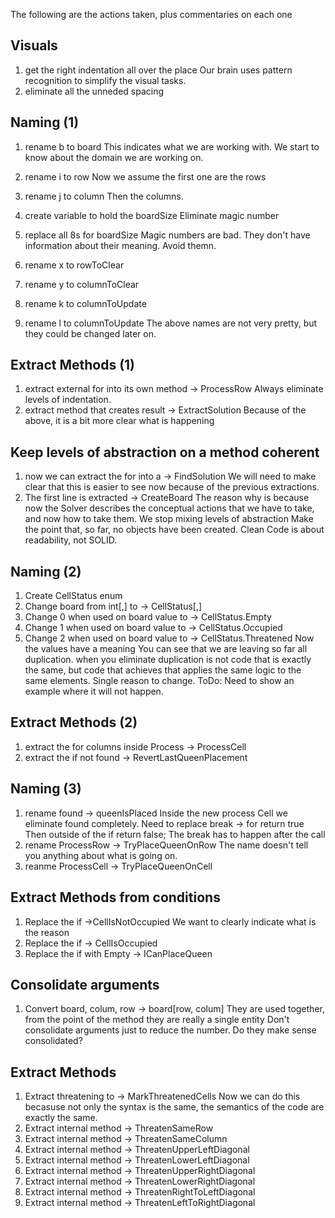 The following are the actions taken, plus commentaries on each one

## Visuals
1. get the right indentation all over the place
   Our brain uses pattern recognition to simplify the visual tasks.
2. eliminate all the unneded spacing

## Naming (1)
1. rename b to board
   This indicates what we are working with. We start to know about the domain we are working on.
2. rename i to row
   Now we assume the first one are the rows
3. rename j to column
   Then the columns.
4. create variable to hold the boardSize
   Eliminate magic number
5. replace all 8s for boardSize
   Magic numbers are bad. They don't have information about their meaning. Avoid themn.

6. rename x to rowToClear
7. rename y to columnToClear
8. rename k to columnToUpdate
9. rename l to columnToUpdate
	The above names are not very pretty, but they could be changed later on.

## Extract Methods (1)
1. extract external for into its own method -> ProcessRow
	Always eliminate levels of indentation.
2. extract method that creates result -> ExtractSolution
Because of the above, it is a bit more clear what is happening


## Keep levels of abstraction on a method coherent
1. now we can extract the for into a -> FindSolution
	We will need to make clear that this is easier to see now because of the previous extractions.
2. The first line is extracted -> CreateBoard
	The reason why is because now the Solver describes the conceptual actions that we have to take, and now how to take them. We stop mixing levels of abstraction
	Make the point that, so far, no objects have been created. Clean Code is about readability, not SOLID.

	
## Naming (2)
1. Create CellStatus enum
2. Change board from int[,] to -> CellStatus[,]
3. Change 0 when used on board value to -> CellStatus.Empty
4. Change 1 when used on board value to -> CellStatus.Occupied
5. Change 2 when used on board value to -> CellStatus.Threatened
   Now the values have a meaning
   You can see that we are leaving so far all duplication. when you eliminate duplication is not code that is exactly the same, but code that achieves that applies the same logic to the same elements. Single reason to change.
   ToDo: Need to show an example where it will not happen.

## Extract Methods (2)
1. extract the for columns inside Process -> ProcessCell
2. extract the if not found -> RevertLastQueenPlacement

## Naming (3)
1. rename found -> queenIsPlaced
   Inside the new process Cell we eliminate found completely.
   Need to replace break -> for return true
   Then outside of the if return false;
   The break has to happen after the call
2. rename ProcessRow -> TryPlaceQueenOnRow
   The name doesn't tell you anything about what is going on.
3. reanme ProcessCell -> TryPlaceQueenOnCell

## Extract Methods from conditions
1. Replace the if ->CellIsNotOccupied
   We want to clearly indicate what is the reason
2. Replace the if -> CellIsOccupied
3. Replace the if with Empty -> ICanPlaceQueen

## Consolidate arguments
1. Convert board, colum, row -> board[row, colum]
   They are used together, from the point of the method they are really a single entity
   Don't consolidate arguments just to reduce the number. Do they make sense consolidated?

## Extract Methods
1. Extract threatening to ->  MarkThreatenedCells
   Now we can do this becasuse not only the syntax is the same, the semantics of the code are exactly the same.
2. Extract internal method -> ThreatenSameRow
3. Extract internal method -> ThreatenSameColumn
4. Extract internal method -> ThreatenUpperLeftDiagonal
5. Extract internal method -> ThreatenLowerLeftDiagonal
6. Extract internal method -> ThreatenUpperRightDiagonal
7. Extract internal method -> ThreatenLowerRightDiagonal
8. Extract internal method -> ThreatenRightToLeftDiagonal
9. Extract internal method -> ThreatenLeftToRightDiagonal

